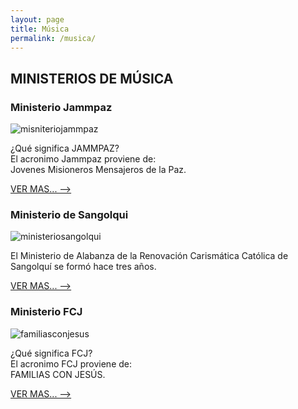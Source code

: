 ```yaml
---
layout: page
title: Música
permalink: /musica/
---
```



<div class="row">
  <div class="col s12 center">
    <h2>MINISTERIOS DE MÚSICA</h2>
  </div>
</div>



<div class="row">
  <div class="col s12 center">
    <h3>Ministerio Jammpaz</h3>
  </div>
</div>

<div class="container">
    <div class="row">
        <div class="col s12 m7 center">
        <div class="card">
            <div class="card-image">
            <img class="materialboxed" src="/assets/img/J2.jpg" alt="misniteriojammpaz">
            <span class="card-title">
            </span>
            </div>
            <div class="card-content">
            <p>¿Qué significa JAMMPAZ?<br>
            El acronimo Jammpaz proviene de:<br>
            Jovenes Misioneros Mensajeros de la Paz.</p>
            </div>
            <div class="card-action">
            <a href="/musica/ministerio_jammpaz/jammpaz_pagina_1">VER MAS... --></a>
            </div>
        </div>
        </div>
    </div>
</div>            

 


 <div class="row">
  <div class="col s12 center">
    <h3>Ministerio de Sangolqui</h3>
  </div>
</div>

<div class="container">
    <div class="row"> 
    <div class="col s12 m7 center">
        <div class="card horizontal">
        <div class="card-image">
            <img class="materialboxed" img src="/assets/img/ministerio fausto.JPG" alt="ministeriosangolqui">
        </div>
        <div class="card-stacked">
            <div class="card-content">
            <p>
            El Ministerio de Alabanza de la Renovación Carismática Católica de Sangolquí se formó hace tres años.
            </p>
            </div>
            <div class="card-action">
            <a href="/musica/ministerio_sangolqui">VER MAS... --></a>
            </div>
        </div>
        </div>
    </div>
    </div>
</div>



<div class="row">
  <div class="col s12 center">
    <h3>Ministerio FCJ</h3>
  </div>
</div>

<div class="container">
    <div class="row"> 
    <div class="col s12 m7 center">
        <div class="card horizontal">
        <div class="card-image">
            <img class="materialboxed" img src="/assets/img/FCJ.jpg" alt="familiasconjesus">
        </div>
        <div class="card-stacked">
            <div class="card-content">
            <p>¿Qué significa FCJ?<br>
            El acronimo FCJ proviene de:<br>
            FAMILIAS CON JESÚS.</p>
            </div>
            <div class="card-action">
            <a href="/musica/ministerio_fcj">VER MAS... --></a>
            </div>
        </div>
        </div>
    </div>
    </div>
</div>

